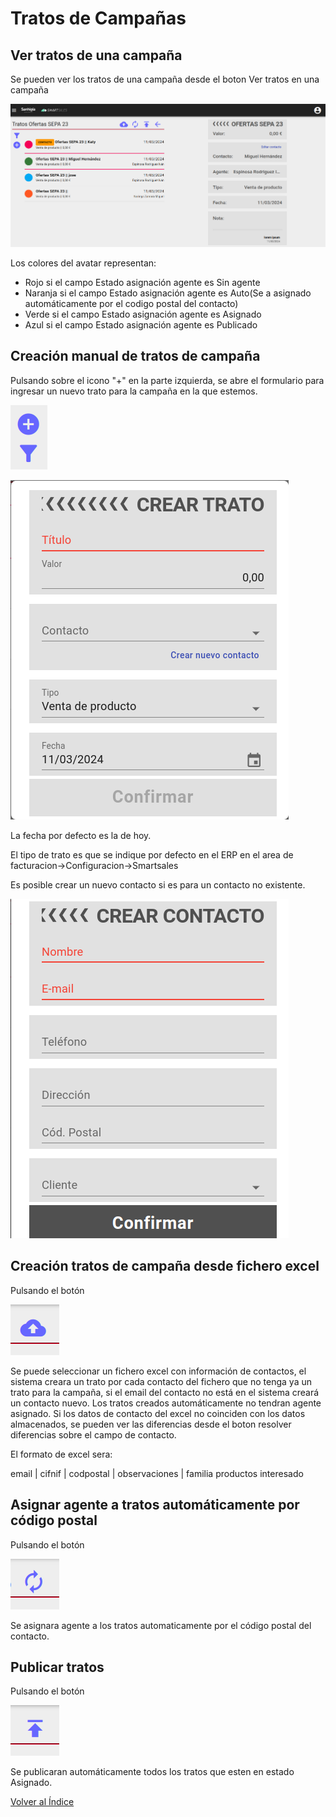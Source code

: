 # Tratos de Campañas

## Ver tratos de una campaña

Se pueden ver los tratos de una campaña desde el boton Ver tratos en una campaña

![datosgenerales](./img/tratoscampania.png)

Los colores del avatar representan:

- Rojo si el campo Estado asignación agente es Sin agente
- Naranja si el campo Estado asignación agente es Auto(Se a asignado automáticamente por el codigo postal del contacto)
- Verde si el campo Estado asignación agente es Asignado
- Azul si el campo Estado asignación agente es Publicado

## Creación manual de tratos de campaña

Pulsando sobre el icono "+" en la parte izquierda, se abre el formulario para ingresar un nuevo trato para la campaña en la que estemos.

![acciones](./img/acciones.png)

![Nuevo trato](./img/nuevotrato.png)

La fecha por defecto es la de hoy.

El tipo de trato es que se indique por defecto en el ERP en el area de facturacion->Configuracion->Smartsales

Es posible crear un nuevo contacto si es para un contacto no existente.

![Nuevo trato](./img/nuevocontactocampania.png)


## Creación tratos de campaña desde fichero excel

Pulsando el botón

![Nuevo trato](./img/cargatratoexcel.png)

Se puede seleccionar un fichero excel con información de contactos, el sistema creara un trato por cada contacto del fichero que no tenga ya un trato para la campaña, si el email del contacto no está en el sistema creará un contacto nuevo.
Los tratos creados automáticamente no tendran agente asignado.
Si los datos de contacto del excel no coinciden con los datos almacenados, se pueden ver las diferencias desde el boton resolver diferencias sobre el campo de contacto.

El formato de excel sera:

email | cifnif | codpostal | observaciones | familia productos interesado

## Asignar agente a tratos automáticamente por código postal

Pulsando el botón

![Nuevo trato](./img/asignarcontactoauto.png)

Se asignara agente a los tratos automaticamente por el código postal del contacto.

## Publicar tratos

Pulsando el botón

![Nuevo trato](./img/publicar.png)

Se publicaran automáticamente todos los tratos que esten en estado Asignado.

[Volver al Índice](./index.md)